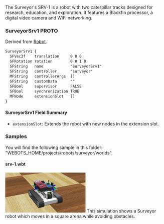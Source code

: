 The Surveyor's SRV-1 is a robot with two caterpillar tracks designed for research, education, and exploration.
It features a Blackfin processor, a digital video camera and WiFi networking.

### SurveyorSrv1 PROTO

Derived from [Robot](https://cyberbotics.com/doc/reference/robot).

```
SurveyorSrv1 {
  SFVec3f    translation     0 0 0
  SFRotation rotation        0 0 1 0
  SFString   name            "SurveyorSrv1"
  SFString   controller      "surveyor"
  MFString   controllerArgs  []
  SFString   customData      ""
  SFBool     supervisor      FALSE
  SFBool     synchronization TRUE
  MFNode     extensionSlot   []
}
```

#### SurveyorSrv1 Field Summary

- `extensionSlot`: Extends the robot with new nodes in the extension slot.

### Samples

You will find the following sample in this folder: "WEBOTS\_HOME/projects/robots/surveyor/worlds".

#### srv-1.wbt

![srv-1.wbt.png](images/surveyor/srv-1.wbt.thumbnail.jpg) This simulation shows a Surveyor robot which moves in a square arena while avoiding obstacles.
